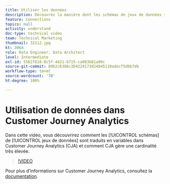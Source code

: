 ```yaml
---
title: Utiliser les données
description: Découvrez la manière dont les schémas de jeux de données sont traduits en variables au sein d’Adobe Customer Journey Analytics et comment CJA gère une cardinalité très élevée.
feature: Connections
topics: null
activity: understand
doc-type: technical video
team: Technical Marketing
thumbnail: 32112.jpg
kt: 3964
role: Data Engineer, Data Architect
level: Intermediate
exl-id: 5562f818-0c5f-4421-b715-ca083b81a00c
source-git-commit: 89b2c6366c3b4224173d24845110adecf5d0b7db
workflow-type: tm+mt
source-wordcount: '70'
ht-degree: 100%

---
```


# Utilisation de données dans Customer Journey Analytics

Dans cette vidéo, vous découvrirez comment les [!UICONTROL schémas] de [!UICONTROL jeux de données] sont traduits en variables dans Customer Journey Analytics (CJA) et comment CJA gère une cardinalité très élevée.

>[!VIDEO](https://video.tv.adobe.com/v/36081/?quality=12&learn=on&captions=fre_fr)

Pour plus d’informations sur Customer Journey Analytics, consultez la [documentation](https://experienceleague.adobe.com/docs/analytics-platform/using/cja-landing.html?lang=fr).
